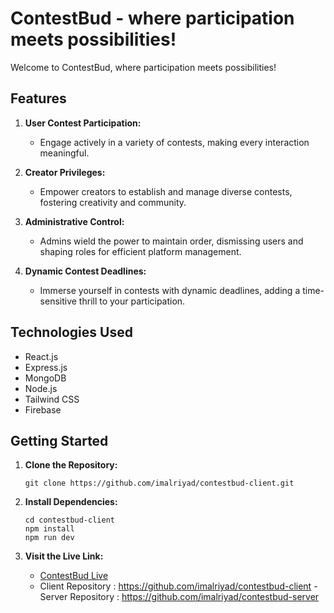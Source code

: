 # ContestBud - where participation meets possibilities!

Welcome to ContestBud, where participation meets possibilities!

## Features

1. **User Contest Participation:**
   - Engage actively in a variety of contests, making every interaction meaningful.

2. **Creator Privileges:**
   - Empower creators to establish and manage diverse contests, fostering creativity and community.

3. **Administrative Control:**
   - Admins wield the power to maintain order, dismissing users and shaping roles for efficient platform management.

4. **Dynamic Contest Deadlines:**
   - Immerse yourself in contests with dynamic deadlines, adding a time-sensitive thrill to your participation.

## Technologies Used

- React.js
- Express.js
- MongoDB
- Node.js
- Tailwind CSS
- Firebase


## Getting Started

1. **Clone the Repository:**
   ```
   git clone https://github.com/imalriyad/contestbud-client.git
   ```

2. **Install Dependencies:**
   ```
   cd contestbud-client
   npm install
   npm run dev
   ```



4. **Visit the Live Link:**
   - [ContestBud Live](https://contestbud-e8389.web.app)
   - Client Repository : https://github.com/imalriyad/contestbud-client
   -Server Repository : https://github.com/imalriyad/contestbud-server
